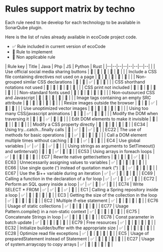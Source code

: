 # Rules support matrix by techno

Each rule need to be develop for each technology to be available in SonarQube plugin.

Here is the list of rules already available in ecoCode project code.

- ✅ Rule included in current version of ecoCode
- 🔴 Rule to implement
- 🚫 Non applicable rule

| Rule key | Title  | Java | Php | JS | Python | Rust |
|--|--|--|--|--|--|--|--|
|  | Use official social media sharing buttons | 🚫 | 🚫 | 🔴 | 🚫 | 🚫 |
|  | Include a CSS file containing directives not used on a page | 🚫 | 🚫 | 🚫 | 🚫 | 🚫 |
|  | Non-grouped similar CSS declarations | 🚫 | 🚫 | ✅ | 🚫 | 🚫 |
|  | CSS shorthand notations not used | 🚫 | 🚫 | 🚫 | 🚫 | 🚫 |
|  | CSS print not included | 🚫 | 🚫 | 🚫 | 🚫 | 🚫 |
|  | Non-standard fonts used | 🚫 | 🚫 | 🚫 | 🚫 | 🚫 |
|  | Non-outsourced CSS and Javascript | 🚫 | 🚫 | 🔴 | 🚫 | 🚫 |
|  | Image tags containing an empty SRC attribute | 🚫 | 🚫 | 🚫 | 🚫 | 🚫 |
|  | Resize images outside the browser | 🚫 | 🚫 | ✅ | 🚫 | 🚫 |
|  | Use unoptimized vector images | 🔴 | 🔴 | 🔴 | 🔴 | 🔴 |
|  | Using too many CSS/javascript animations | 🚫 | 🚫 | ✅ | 🚫 | 🚫 |
|  | Modify the DOM when traversing it | 🚫 | 🚫 | ✅ | 🚫 | 🚫 |
|  | Edit DOM elements to make it invisible | 🚫 | 🚫 |  | 🚫 | 🚫 |
|  | Modify a CSS property directly | 🚫 | 🚫 | 🔴 | 🚫 | 🚫 |
| EC34 | Using try...catch...finally calls | 🔴 | ✅ | 🔴 | ✅ | 🔴 |
| EC22 | The use of methods for basic operations | 🔴 | ✅ | 🔴 | 🔴 | 🔴 |
|  | Call a DOM element multiple times without caching | 🚫 | 🚫 | ✅ | 🚫 | 🚫 |
| EC4 | Use global variables | ✅ | ✅ | 🔴 | ✅ | 🔴 |
|  | Using strings as arguments to SetTimeout() and setInterval() | 🚫 | 🚫 | ✅ | 🚫 | 🚫 |
| EC53 | Using arrays in foreach loops | ✅ | 🔴 | 🔴 | 🔴 | 🔴 |
| EC7 | Rewrite native getter/setters | 🔴 | 🔴 | 🔴 | ✅ | 🔴 |
| EC63 | Unnecessarily assigning values to variables | ✅ | 🔴 | 🔴 | 🔴 | 🔴 |
| EC66 | Use single quote (') instead of quotation mark (") | 🔴 | ✅ | 🔴 | 🔴 | 🔴 |
| EC67 | Use the $i++ variable during an iteration | ✅ | ✅ | 🔴 | 🔴 | 🔴 |
| EC69 | Calling a function in the declaration of a for loop | ✅ | ✅ | 🔴 | ✅ | 🔴 |
| EC72 | Perform an SQL query inside a loop | ✅ | ✅ | 🔴 | ✅ | 🔴 |
| EC74 | Write SELECT * FROM | ✅ | ✅ | 🔴 | ✅ | 🔴 |
| EC1 | Calling a Spring repository inside a loop | ✅ | 🚫 | 🚫 | 🚫 | 🚫 |
| EC3 | Getting the size of the collection in the loop | ✅ | 🔴 | 🔴 | 🔴 | 🔴 |
| EC2 | Multiple if-else statement | ✅ | 🔴 | 🔴 | 🔴 | 🔴 |
| EC76 | Usage of static collections | ✅ | 🚫 | 🚫 | 🚫 | 🚫 |
| EC77 | Usage Pattern.compile() in a non-static context | ✅ | 🚫 | 🚫 | 🚫 | 🚫 |
| EC75 | Concatenate Strings in loop | ✅ | 🚫 | 🚫 | 🚫 | 🚫 |
| EC78 | Const parameter in batch update | ✅ | 🚫 | 🚫 | 🚫 | 🚫 |
| EC79 | Free resources | ✅ | 🚫 | 🚫 | 🚫 | 🚫 |
| EC32 | Initialize builder/buffer with the appropriate size | ✅ | 🚫 | 🚫 | 🚫 | 🚫 |
| EC28 | Optimize read file exceptions | ✅ | 🚫 | 🚫 | 🚫 | 🚫 |
| EC5 | Usage of preparedStatement instead of Statement | ✅ | 🚫 | 🚫 | 🚫 | 🚫 |
| EC27 | Usage of system.arraycopy to copy arrays | ✅ | 🚫 | 🚫 | 🚫 | 🚫 |
